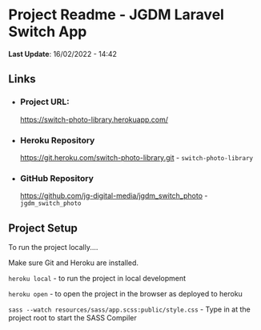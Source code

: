 # Project Readme - JGDM Laravel Switch App

**Last Update**: 16/02/2022 - 14:42

## Links

+ ### Project URL:
  https://switch-photo-library.herokuapp.com/

+ ### Heroku Repository
  https://git.heroku.com/switch-photo-library.git  - `switch-photo-library`

+ ### GitHub Repository
  https://github.com/jg-digital-media/jgdm_switch_photo - `jgdm_switch_photo`

## Project Setup

To run the project locally....

Make sure Git and Heroku are installed.

`heroku local` - to run the project in local development

`heroku open` - to open the project in the browser as deployed to heroku

`sass --watch resources/sass/app.scss:public/style.css` - Type in at the project root to start the SASS Compiler

